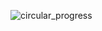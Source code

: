 ![circular_progress](https://github.com/user-attachments/assets/17239db5-771e-4806-9d11-db7620ec8238)

